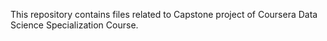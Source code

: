 This repository contains files related to Capstone project of Coursera Data Science Specialization Course.
